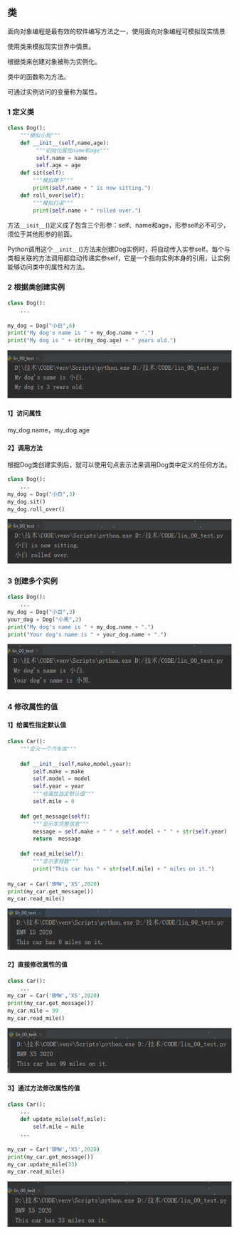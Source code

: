 ## 类

面向对象编程是最有效的软件编写方法之一，使用面向对象编程可模拟现实情景

使用类来模拟现实世界中情景。

根据类来创建对象被称为实例化。

类中的函数称为方法。

可通过实例访问的变量称为属性。



### 1 定义类

```python
class Dog():
    """模拟小狗"""
    def __init__(self,name,age):
         """初始化属性name和age"""
         self.name = name
         self.age = age
    def sit(self):
        """模拟蹲下"""
        print(self.name + " is now sitting.")
    def roll_over(self):
        """模拟打滚"""
        print(self.name + " rolled over.")
```

方法`__init__`()定义成了包含三个形参：self、name和age，形参self必不可少，须位于其他形参的前面。

Python调用这个`__init__`()方法来创建Dog实例时，将自动传入实参self。每个与类相关联的方法调用都自动传递实参self，它是一个指向实例本身的引用，让实例能够访问类中的属性和方法。



### 2 根据类创建实例

```python
class Dog():
	...

my_dog = Dog("小白",6)
print("My dog's name is " + my_dog.name + ".")
print("My dog is " + str(my_dog.age) + " years old.")
```

![1576637550518](assets/1576637550518.png)



#### 1】访问属性

my_dog.name，my_dog.age



#### 2】调用方法

根据Dog类创建实例后，就可以使用句点表示法来调用Dog类中定义的任何方法。

```python
class Dog():
    ...
my_dog = Dog("小白",3)
my_dog.sit()
my_dog.roll_over()
```

![1576638228685](assets/1576638228685.png)



### 3 创建多个实例

```python
class Dog():
    ...
my_dog = Dog("小白",3)
your_dog = Dog("小黑",2)
print("My dog's name is " + my_dog.name + ".")
print("Your dog's name is " + your_dog.name + ".")
```

![1576638520389](assets/1576638520389.png)





### 4 修改属性的值

#### 1】给属性指定默认值

```python
class Car():
    """定义一个汽车类"""

    def __init__(self,make,model,year):
        self.make = make
        self.model = model
        self.year = year
        """给属性指定默认值"""
        self.mile = 0

    def get_message(self):
        """显示车完整信息"""
        message = self.make + " " + self.model + " " + str(self.year)
        return  message

    def read_mile(self):
        """显示里程数"""
        print("This car has " + str(self.mile) + " miles on it.")

my_car = Car('BMW','X5',2020)
print(my_car.get_message())
my_car.read_mile()
```

![1578282013512](assets/1578282013512.png)



#### 2】直接修改属性的值

```python
class Car():
	...
my_car = Car('BMW','X5',2020)
print(my_car.get_message())
my_car.mile = 99
my_car.read_mile()
```

![1576641156154](assets/1576641156154.png)



#### 3】通过方法修改属性的值

```python
class Car():
	...
    def update_mile(self,mile):
        self.mile = mile
    ...

my_car = Car('BMW','X5',2020)
print(my_car.get_message())
my_car.update_mile(33)
my_car.read_mile()
```

![1576641046747](assets/1576641046747.png)



